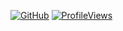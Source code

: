<!-- Icons: https://github.com/marwin1991/profile-technology-icons?tab=readme-ov-file#%EF%B8%8F-cc -->


[![GitHub](https://img.shields.io/github/stars/imitatehappiness?color=279adf&logo=github&style=flat)](https://github.com/imitatehappiness)
[![ProfileViews](https://komarev.com/ghpvc/?username=imitatehappiness&color=279adf&style=flat&abbreviated=true)](https://komarev.com/ghpvc/?username=imitatehappiness)

<!--START_CODE_STATS_BOX-->
<!--END_CODE_STATS_BOX-->
